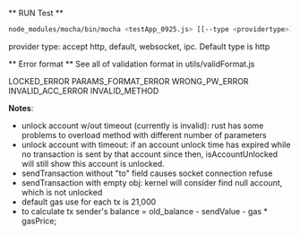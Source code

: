 ** RUN Test **

```bash
node_modules/mocha/bin/mocha <testApp_0925.js> [[--type <providertype>]] [[--testsuite <path/to/csv_file>]] [[--reporter mocha-junit-reporter]][[--reporter-options mochaFile=path/to/result.xml]]
```

provider type: accept http, default, websocket, ipc. Default type is http

** Error format **
See all of validation format in utils/validFormat.js

LOCKED_ERROR
PARAMS_FORMAT_ERROR
WRONG_PW_ERROR
INVALID_ACC_ERROR
INVALID_METHOD


**Notes**:
* unlock account w/out timeout (currently is invalid): rust has some problems to overload method with different number of parameters
* unlock account with timeout: if an account unlock time has expired while no transaction is sent by that account since then, isAccountUnlocked will still show this account is unlocked.
* sendTransaction without "to" field causes socket connection refuse
* sendTransaction with empty obj: kernel will consider find null account, which is not unlocked
* default gas use for each tx is 21,000
* to calculate tx sender's balance = old_balance - sendValue - gas * gasPrice;